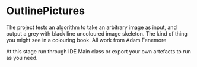 # OutlinePictures
The project tests an algorithm to take an arbitrary image as input, and output a grey with black line uncoloured image skeleton. The kind of thing you might see in a colouring book. All work from Adam Fenemore

At this stage run through IDE Main class or export your own artefacts to run as you need.
